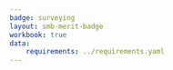 ```yaml
---
badge: surveying
layout: smb-merit-badge
workbook: true
data:
    requirements: ../requirements.yaml
---
```

